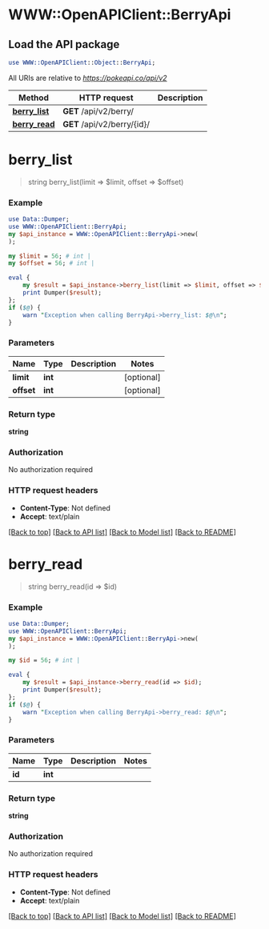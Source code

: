 # WWW::OpenAPIClient::BerryApi

## Load the API package
```perl
use WWW::OpenAPIClient::Object::BerryApi;
```

All URIs are relative to *https://pokeapi.co/api/v2*

Method | HTTP request | Description
------------- | ------------- | -------------
[**berry_list**](BerryApi.md#berry_list) | **GET** /api/v2/berry/ | 
[**berry_read**](BerryApi.md#berry_read) | **GET** /api/v2/berry/{id}/ | 


# **berry_list**
> string berry_list(limit => $limit, offset => $offset)



### Example
```perl
use Data::Dumper;
use WWW::OpenAPIClient::BerryApi;
my $api_instance = WWW::OpenAPIClient::BerryApi->new(
);

my $limit = 56; # int | 
my $offset = 56; # int | 

eval {
    my $result = $api_instance->berry_list(limit => $limit, offset => $offset);
    print Dumper($result);
};
if ($@) {
    warn "Exception when calling BerryApi->berry_list: $@\n";
}
```

### Parameters

Name | Type | Description  | Notes
------------- | ------------- | ------------- | -------------
 **limit** | **int**|  | [optional] 
 **offset** | **int**|  | [optional] 

### Return type

**string**

### Authorization

No authorization required

### HTTP request headers

 - **Content-Type**: Not defined
 - **Accept**: text/plain

[[Back to top]](#) [[Back to API list]](../README.md#documentation-for-api-endpoints) [[Back to Model list]](../README.md#documentation-for-models) [[Back to README]](../README.md)

# **berry_read**
> string berry_read(id => $id)



### Example
```perl
use Data::Dumper;
use WWW::OpenAPIClient::BerryApi;
my $api_instance = WWW::OpenAPIClient::BerryApi->new(
);

my $id = 56; # int | 

eval {
    my $result = $api_instance->berry_read(id => $id);
    print Dumper($result);
};
if ($@) {
    warn "Exception when calling BerryApi->berry_read: $@\n";
}
```

### Parameters

Name | Type | Description  | Notes
------------- | ------------- | ------------- | -------------
 **id** | **int**|  | 

### Return type

**string**

### Authorization

No authorization required

### HTTP request headers

 - **Content-Type**: Not defined
 - **Accept**: text/plain

[[Back to top]](#) [[Back to API list]](../README.md#documentation-for-api-endpoints) [[Back to Model list]](../README.md#documentation-for-models) [[Back to README]](../README.md)

